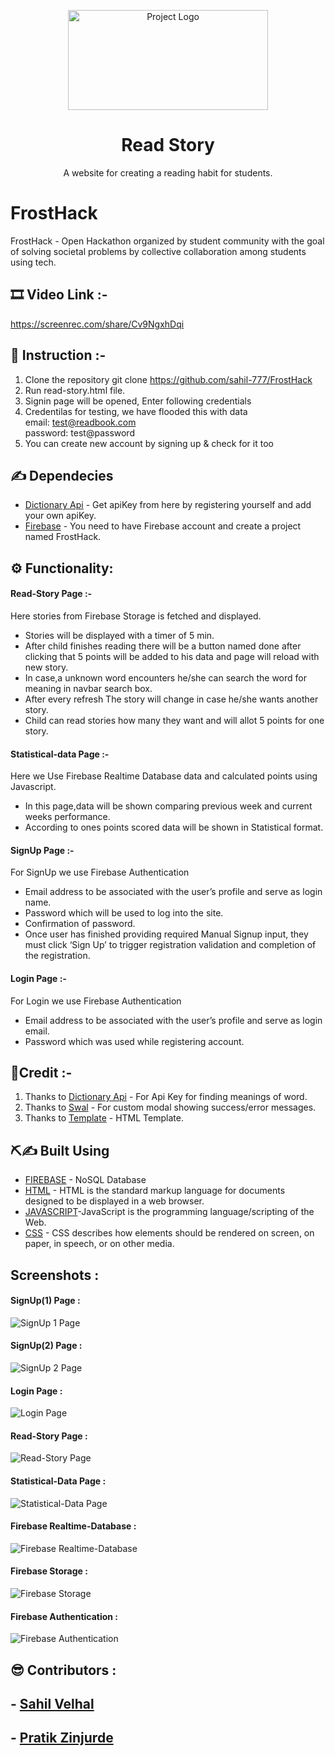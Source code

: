 <p align="center">
    <img src="assets\img\book-logo.png" alt=" Project Logo" height="160px" width="320px" >
    <h1 align="center"><b>Read Story</b></h1>
</p>
<p align="center">A website for creating a reading habit for students.
    <br> 
</p>

# FrostHack
FrostHack - Open Hackathon organized by student community with the goal of solving societal problems by collective collaboration among students using tech.

## 🎞️ Video Link :- 
https://screenrec.com/share/Cv9NgxhDqi
## 📝 Instruction :- 
1. Clone the repository git clone https://github.com/sahil-777/FrostHack 
2. Run read-story.html file.
3. Signin page will be opened, Enter following credentials
4. Credentilas for testing, we have flooded this with data <br>
    email: test@readbook.com <br>
    password: test@password
5. You can create new account by signing up & check for it too
 

## ✍  Dependecies
- [Dictionary Api](www.dictionaryapi.com) - Get apiKey from here by registering yourself and add your own apiKey.
- [Firebase](https://firebase.google.com/) - You need to have Firebase account and create a project named FrostHack.

## ⚙ Functionality:
#### Read-Story Page :- 
Here stories from Firebase Storage is fetched and displayed.
- Stories will be displayed with a timer of 5 min.
- After child finishes reading there will be a button named done after clicking that 5 points will be added to his data and page will reload with new story.
- In case,a unknown word encounters he/she can search the word for meaning in navbar search box.
- After every refresh The story will change in case he/she wants another story.
- Child can read stories how many they want and will allot 5 points for one story.

#### Statistical-data Page :- 
Here we Use Firebase Realtime Database data and calculated points using Javascript.
- In this page,data will be shown comparing previous week and current weeks performance.
- According to ones points scored data will be shown in Statistical format.

#### SignUp Page :-
For SignUp we use Firebase Authentication
- Email address to be associated with the user’s profile and serve as login name.
- Password which will be used to log into the site.
- Confirmation of password.
- Once user has finished providing required Manual Signup input, they must click ‘Sign Up’ to trigger registration validation and completion of the registration.

#### Login Page :- 
For Login we use Firebase Authentication
- Email address to be associated with the user’s profile and serve as login email.
- Password which was used while registering account.

## 🙏Credit :- 
1. Thanks to [Dictionary Api](www.dictionaryapi.com) - For Api Key for finding meanings of word.
1. Thanks to [Swal](https://sweetalert.js.org/docs/) - For custom modal showing success/error messages.
1. Thanks to [Template](https://htmlstream.com/front-dashboard/) - HTML Template.
     
## ⛏️✍  Built Using <a name = "tech_stack"></a>
- [FIREBASE](https://firebase.google.com/) - NoSQL Database
- [HTML](https://html.spec.whatwg.org/) -  HTML is the standard markup language for documents designed to be displayed in a web browser.
- [JAVASCRIPT](https://javascript.info/)-JavaScript is the programming language/scripting of the Web.
- [CSS](https://developer.mozilla.org/en-US/docs/Web/CSS) - CSS describes how elements should be rendered on screen, on paper, in speech, or on other media.

## Screenshots : 

#### SignUp(1) Page :
<img src="screenshots\SignUp.png" alt="SignUp 1 Page">

#### SignUp(2) Page :
<img src="screenshots\SignUp (1).png" alt="SignUp 2 Page">

#### Login Page :
<img src="screenshots\Login.png" alt=" Login Page">

#### Read-Story Page :
<img src="screenshots\Story.png" alt="Read-Story Page">

#### Statistical-Data Page :
<img src="screenshots\Statistical Data.png" alt="Statistical-Data Page">

#### Firebase Realtime-Database :
<img src="screenshots\Realtime_Database.png" alt="Firebase Realtime-Database ">

#### Firebase Storage :
<img src="screenshots\Firebase_Storage.png" alt="Firebase Storage">

#### Firebase Authentication :
<img src="screenshots\Authentication.png" alt=" Firebase Authentication">

## 😎 Contributors :
## - [Sahil Velhal](https://github.com/sahil-777)
## - [Pratik Zinjurde](https://github.com/pratikpz18)
